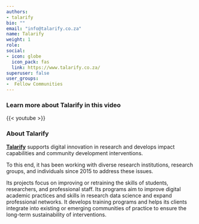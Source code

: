 ```yaml
---
authors:
- talarify
bio: ""
email: "info@talarify.co.za"
name: Talarify
weight: 1
role: 
social:
- icon: globe
  icon_pack: fas
  link: https://www.talarify.co.za/
superuser: false
user_groups:
-  Fellow Communities
---
```


### Learn more about Talarify in this video

{{< youtube  >}} 

### About Talarify

**[Talarify](https://www.talarify.co.za/)** supports digital innovation in research and develops impact capabilities and community development interventions.

To this end, it has been working with diverse research institutions, research groups, and individuals since 2015 to address these issues. 

Its projects focus on improving or retraining the skills of students, researchers, and professional staff. Its programs aim to improve digital academic practices and skills in research data science and expand professional networks. It develops training programs and helps its clients integrate into existing or emerging communities of practice to ensure the long-term sustainability of interventions. 


